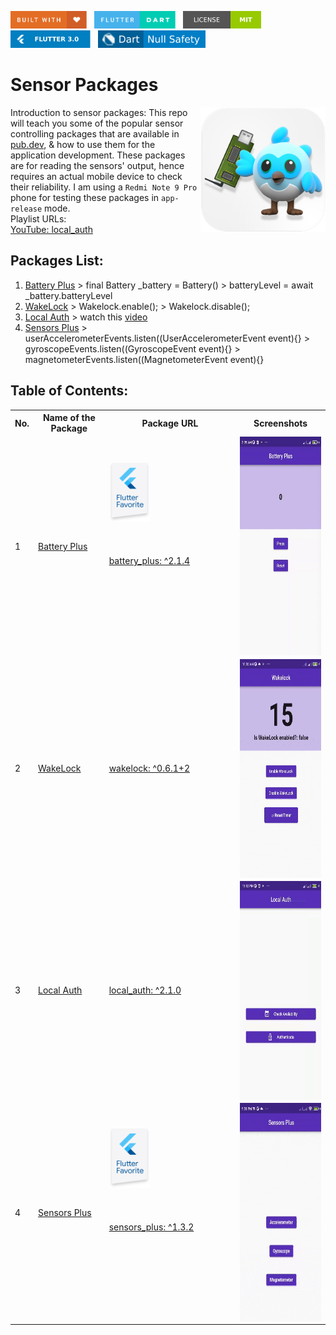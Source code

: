 <img src="screenshots/badges/built-with-love.svg" height="28px"/>&nbsp;&nbsp;
<img src="screenshots/badges/flutter-dart.svg" height="28px" />&nbsp;&nbsp;
<a href="https://choosealicense.com/licenses/mit/" target="_blank"><img src="screenshots/badges/license-MIT.svg" height="28px" /></a>&nbsp;&nbsp;
<img src="screenshots/badges/Flutter-3.svg" height="28px" />&nbsp;&nbsp;
<img src="screenshots/badges/dart-null_safety-blue.svg" height="28px"/>

# Sensor Packages

<img align="right" src="screenshots/app_store_logos/playstore.png" height="200"></img>
Introduction to sensor packages: This repo will teach you some of the popular sensor controlling packages that are available in [pub.dev](https://pub.dev), & how to use them for the application development. These packages are for reading the sensors' output, hence requires an actual mobile device to check their reliability. I am using a `Redmi Note 9 Pro` phone for testing these packages in `app-release` mode.<br>
Playlist URLs: <br>
[YouTube: local_auth](https://www.youtube.com/watch?v=qTuVurGvdbM&t=2s)<br>

## Packages List:

1. [Battery Plus](/lib/1_battery_plus/battery_plus.dart) > final Battery \_battery = Battery() > batteryLevel = await \_battery.batteryLevel
2. [WakeLock](/lib/2_wakelock/wakelock.dart) > Wakelock.enable(); > Wakelock.disable();
3. [Local Auth](/lib/3_local_auth/local_auth.dart) > watch this [video](https://www.youtube.com/watch?v=qTuVurGvdbM&t=2s)
4. [Sensors Plus](/lib/4_sensors_plus/sensors_plus.dart) > userAccelerometerEvents.listen((UserAccelerometerEvent event){} > gyroscopeEvents.listen((GyroscopeEvent event){} > magnetometerEvents.listen((MagnetometerEvent event){}

## Table of Contents:

<table align="center" style="margin: 0px auto;">
  <tr>
    <th>No.</th>
    <th>Name of the Package</th>
    <th>Package URL</th>
    <th>Screenshots</th>
  </tr>
  <tr>
    <td>1</td>
    <td><a href="lib/1_battery_plus/battery_plus.dart">Battery Plus</a></td>
    <td>&emsp;&emsp;&emsp;&emsp;&emsp;&emsp;&emsp;&emsp;&emsp;&emsp;&emsp;&emsp;
    <img src="screenshots/flutter_favorite_badges/flutter_favorite.png" width="65"><br><br><br><br>
    <a href="https://pub.dev/packages/battery_plus" target="_blank">battery_plus: ^2.1.4</a><br><br><br><br><br><br><br><br></td>
    <td><img align="center" src="screenshots/1_battery_plus.gif" height="350"></img></td>
  </tr>
  <tr>
    <td>2</td>
    <td><a href="lib/2_wakelock/wakelock.dart">WakeLock</a></td>
    <td><a href="https://pub.dev/packages/wakelock" target="_blank">wakelock: ^0.6.1+2</a></td>
    <td><img align="center" src="screenshots/2_wakelock.gif" height="350"></img></td>
  </tr>
  <tr>
    <td>3</td>
    <td><a href="lib/3_local_auth/local_auth.dart">Local Auth</a></td>
    <td><a href="https://pub.dev/packages/local_auth" target="_blank">local_auth: ^2.1.0</a></td>
    <td><img align="center" src="screenshots/3_local_auth.gif" height="350"></img></td>
  </tr>
  <tr>
    <td>4</td>
    <td><a href="lib/4_sensors_plus/sensors_plus.dart">Sensors Plus</a></td>
    <td>&emsp;&emsp;&emsp;&emsp;&emsp;&emsp;&emsp;&emsp;&emsp;&emsp;&emsp;&emsp;
    <img src="screenshots/flutter_favorite_badges/flutter_favorite.png" width="65"><br><br><br><br>
    <a href="https://pub.dev/packages/sensors_plus" target="_blank">sensors_plus: ^1.3.2</a><br><br><br><br><br><br><br><br></td>
    <td><img align="center" src="screenshots/4_sensors_plus.gif" height="350"></img></td>
  </tr>
</table>
